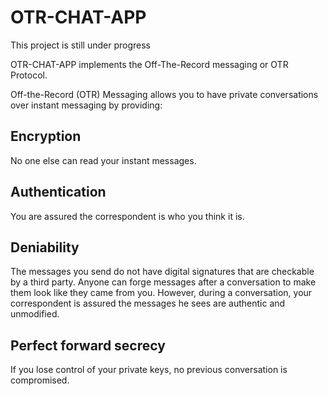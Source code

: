 # OTR-CHAT-APP

This project is still under progress

OTR-CHAT-APP implements the Off-The-Record messaging or OTR Protocol. 

Off-the-Record (OTR) Messaging allows you to have private conversations over instant messaging by providing:

## Encryption
No one else can read your instant messages.
## Authentication
You are assured the correspondent is who you think it is.
## Deniability
The messages you send do not have digital signatures that are checkable by a third party. Anyone can forge messages after a conversation to make them look like they came from you. However, during a conversation, your correspondent is assured the messages he sees are authentic and unmodified.
## Perfect forward secrecy
If you lose control of your private keys, no previous conversation is compromised.
